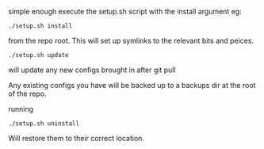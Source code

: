 simple enough execute the setup.sh script with the install argument eg:

    ./setup.sh install

from the repo root. This will set up symlinks to the relevant bits and peices.

    ./setup.sh update

will update any new configs brought in after git pull

Any existing configs you have will be backed up to a backups dir at the root of
the repo.

running

    ./setup.sh uninstall 

Will restore them to their correct location.
